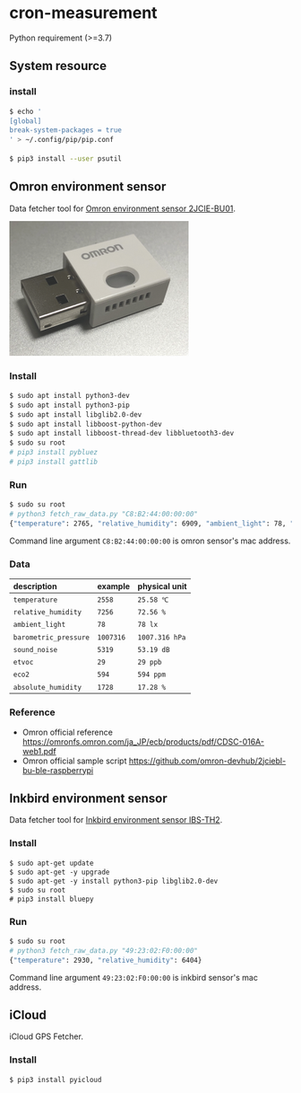 # cron-measurement

Python requirement (>=3.7)

## System resource

### install

```sh
$ echo '
[global]
break-system-packages = true
' > ~/.config/pip/pip.conf

$ pip3 install --user psutil
```

## Omron environment sensor

Data fetcher tool for [Omron environment sensor 2JCIE-BU01](https://www.omron.co.jp/ecb/product-detail?partNumber=2JCIE-BU).

![Omron sensor](https://github.com/amane-uehara/resource/blob/master/omron-env-sensor/omron.png)

### Install

```sh
$ sudo apt install python3-dev
$ sudo apt install python3-pip
$ sudo apt install libglib2.0-dev
$ sudo apt install libboost-python-dev
$ sudo apt install libboost-thread-dev libbluetooth3-dev
$ sudo su root
# pip3 install pybluez
# pip3 install gattlib
```

### Run

```sh
$ sudo su root
# python3 fetch_raw_data.py "C8:B2:44:00:00:00"
{"temperature": 2765, "relative_humidity": 6909, "ambient_light": 78, "barometric_pressure": 1007316, "sound_noise": 5319, "etvoc": 29, "eco2": 594, "absolute_humidity":1728}
```

Command line argument `C8:B2:44:00:00:00` is omron sensor's mac address.

### Data

|description          |example         |physical unit |
|:--------------------|:---------------|:-------------|
|`temperature`        |`2558`          |`25.58 ℃`    |
|`relative_humidity`  |`7256`          |`72.56 %`     |
|`ambient_light`      |`78`            |`78 lx`       |
|`barometric_pressure`|`1007316`       |`1007.316 hPa`|
|`sound_noise`        |`5319`          |`53.19 dB`    |
|`etvoc`              |`29`            |`29 ppb`      |
|`eco2`               |`594`           |`594 ppm`     |
|`absolute_humidity`  |`1728`          |`17.28 %`     |

### Reference

* Omron official reference <https://omronfs.omron.com/ja_JP/ecb/products/pdf/CDSC-016A-web1.pdf>
* Omron official sample script <https://github.com/omron-devhub/2jciebl-bu-ble-raspberrypi>

## Inkbird environment sensor

Data fetcher tool for [Inkbird environment sensor IBS-TH2](https://inkbird.com/products/hygrometer-ibs-th2).

### Install

```
$ sudo apt-get update
$ sudo apt-get -y upgrade
$ sudo apt-get -y install python3-pip libglib2.0-dev
$ sudo su root
# pip3 install bluepy
```

### Run

```sh
$ sudo su root
# python3 fetch_raw_data.py "49:23:02:F0:00:00"
{"temperature": 2930, "relative_humidity": 6404}
```

Command line argument `49:23:02:F0:00:00` is inkbird sensor's mac address.

## iCloud

iCloud GPS Fetcher.

### Install

```
$ pip3 install pyicloud
```

